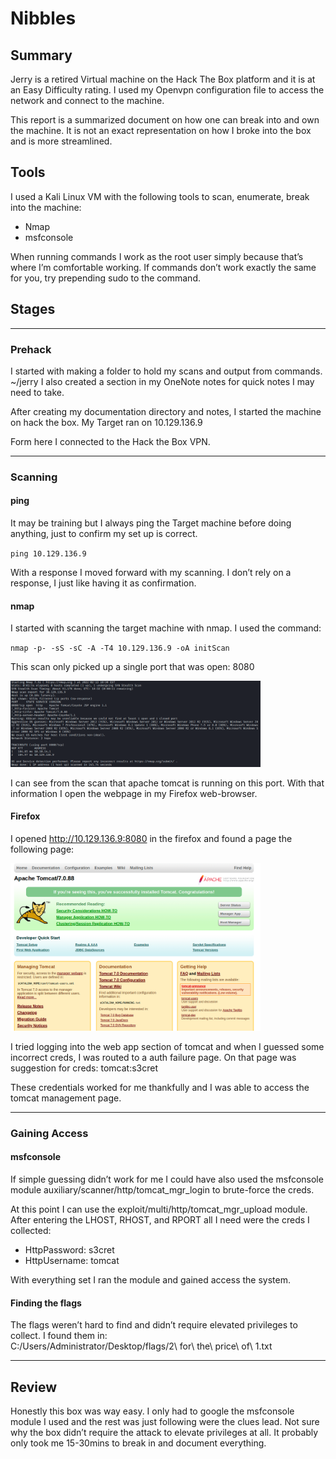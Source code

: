 # Nibbles
## Summary
Jerry is a retired Virtual machine on the Hack The Box platform and it is at an Easy Difficulty rating. I used my Openvpn configuration file to access the network and connect to the machine.

This report is a summarized document on how one can break into and own the machine. It is not an exact representation on how I broke into the box and is more streamlined.

## Tools
I used a Kali Linux VM with the following tools to scan, enumerate, break into the machine:

* Nmap
* msfconsole

When running commands I work as the root user simply because that’s where I’m comfortable working. If commands don’t work exactly the same for you, try prepending sudo to the command.

## Stages

***

### Prehack
I started with making a folder to hold my scans and output from commands. ~/jerry I also created a section in my OneNote notes for quick notes I may need to take.

After creating my documentation directory and notes, I started the machine on hack the box. My Target ran on 10.129.136.9

Form here I connected to the Hack the Box VPN.

***

### Scanning
#### ping
It may be training but I always ping the Target machine before doing anything, just to confirm my set up is correct.  

`ping 10.129.136.9`  

With a response I moved forward with my scanning. I don’t rely on a response, I just like having it as confirmation. 

#### nmap
I started with scanning the target machine with nmap. I used the command:  

`nmap -p- -sS -sC -A -T4 10.129.136.9 -oA initScan`

This scan only picked up a single port that was open: 8080

<img src="images/nmap_scan.png" alt="initial nmap scan" width="400px"/>

I can see from the scan that apache tomcat is running on this port. With that information I open the webpage in my Firefox web-browser.

#### Firefox
I opened http://10.129.136.9:8080 in the firefox and found a page the following page:

<img src="images/tomcat_browser.png" alt="Initial page from tomcat" width="400px"/>

I tried logging into the web app section of tomcat and when I guessed some incorrect creds, I was routed to a auth failure page. On that page was suggestion for creds: tomcat:s3cret

These credentials worked for me thankfully and I was able to access the tomcat management page. 

***

### Gaining Access
#### msfconsole
If simple guessing didn’t work for me I could have also used the msfconsole module auxiliary/scanner/http/tomcat_mgr_login to brute-force the creds.

At this point I can use the exploit/multi/http/tomcat_mgr_upload module. After entering the LHOST, RHOST, and RPORT all I need were the creds I collected:

* HttpPassword: s3cret﻿
* HttpUsername: tomcat

With everything set I ran the module and gained access the system.

#### Finding the flags
The flags weren’t hard to find and didn’t require elevated privileges to collect. I found them in:  
C:/Users/Administrator/Desktop/flags/﻿2\ for\ the\ price\ of\ 1.txt

***
## Review
Honestly this box was way easy. I only had to google the msfconsole module I used and the rest was just following were the clues lead. Not sure why the box didn’t require the attack to elevate privileges at all. It probably only took me 15-30mins to break in and document everything.
